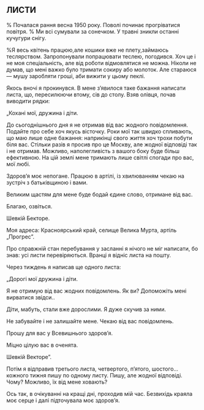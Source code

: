 ## ЛИСТИ

% Почалася рання весна 1950 року.
Поволі починає прогріватися повітря.
% Ми всі сумували за сонечком.
У травні зникли останні кучугури снігу.

%Я весь квітень працюю,але кошики вже не плету,займаюсь теслярством.
Запропонували попрацювати теслею, погодився.
Хоч це і не моя спеціальність, але від роботи відмовлятися не можна.
Ніколи не думав, що мені важко було тримати сокиру або молоток.
Але стараюся — мушу заробляти гроші, аби вижити у цьому пеклі.

Якось вночі я прокинувся.
В мене з’явилося таке бажання написати листа, що, пересилюючи втому, сів до столу.
Взяв олівця, почав виводити рядки:

„Кохані мої, дружина і діти.

До сьогоднішнього дня я не отримав від вас жодного повідомлення.
Подайте про себе хоч якусь вісточку.
Роки мої так швидко спливають, що маю лише одне бажання: наприкінці свого життя хоч трохи побути біля вас.
Стільки разів я просив про це Москву, але жодної відповіді так і не отримав.
Можливо, наполегливість з вашого боку буде більш ефективною.
На цій землі мене тримають лише світлі спогади про вас, мої любі.

Здоров’я моє непогане.
Працюю в артілі, із хвилюванням чекаю на зустріч з батьківщиною і вами.

Великим щастям для мене буде бодай єдине слово, отримане від вас.

Благаю, озвіться.

Шевкій Бекторе.

Моя адреса: Красноярський край, селище Велика Мурта, артіль „Прогрес”.

Про справжній стан перебування у засланні я нічого не міг написати, бо знав: усі листи перевіряються.
Вранці я відніс листа на пошту.

Через тиждень я написав ще одного листа:

„Дорогі мої дружина і діти.

Я не отримую від вас жодних повідомлень.
Як ви?
Допоможіть мені вирватися звідси..

Діти, мабуть, стали вже дорослими.
Я дуже скучив за ними.

Не забувайте і не залишайте мене.
Чекаю від вас повідомлень.

Прошу для вас у Всевишнього здоров’я.

Міцно цілую вас в оченята.

Шевкій Векторе”.

Потім я відправив третього листа, четвертого, п’ятого, шостого...
кожного тижня пишу по одному листу.
Пишу, але жодної відповіді.
Чому?
Можливо, їх від мене ховають?

Ось так, в очікуванні на кращі дні, проходив мій час.
Безвихідь краяла моє серце і далі підточувала моє здоров’я.
